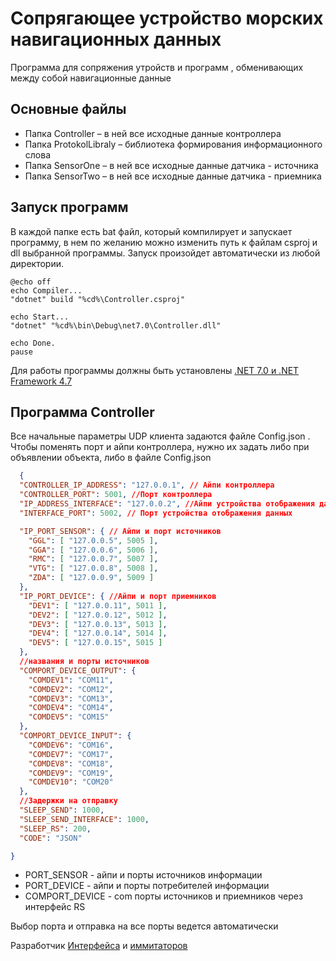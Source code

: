 # Сопрягающее устройство морских навигационных данных

Программа для сопряжения утройств и программ , обменивающих между собой навигационные данные 

## Основные файлы
- Папка Controller – в ней все исходные данные контроллера 
- Папка ProtokolLibraly – библиотека формирования информационного слова
- Папка SensorOne – в ней все исходные данные датчика - источника 
- Папка SensorTwo – в ней все исходные данные датчика - приемника

## Запуск программ 
В каждой папке есть bat файл, который компилирует и запускает программу, в нем по желанию можно изменить путь к файлам csproj и dll выбранной программы.
Запуск произойдет автоматически из любой директории.
```
@echo off
echo Compiler...
"dotnet" build "%cd%\Controller.csproj"

echo Start...
"dotnet" "%cd%\bin\Debug\net7.0\Controller.dll"

echo Done.
pause
```

Для работы программы должны быть установлены [.NET 7.0 и .NET Framework 4.7](https://dotnet.microsoft.com/en-us/download/visual-studio-sdks)


## Программа Controller

Все начальные параметры UDP клиента задаются файле Config.json .
Чтобы поменять порт и айпи контроллера, нужно их задать либо при объявлении объекта, либо в файле Config.json


```JSON 
  {
  "CONTROLLER_IP_ADDRESS": "127.0.0.1", // Айпи контроллера 
  "CONTROLLER_PORT": 5001, //Порт контроллера 
  "IP_ADDRESS_INTERFACE": "127.0.0.2", //Айпи устройства отображения данных
  "INTERFACE_PORT": 5002, // Порт устройства отображения данных

  "IP_PORT_SENSOR": { // Айпи и порт источников
    "GGL": [ "127.0.0.5", 5005 ],
    "GGA": [ "127.0.0.6", 5006 ],
    "RMC": [ "127.0.0.7", 5007 ],
    "VTG": [ "127.0.0.8", 5008 ],
    "ZDA": [ "127.0.0.9", 5009 ]
  },
  "IP_PORT_DEVICE": { //Айпи и порт приемников 
    "DEV1": [ "127.0.0.11", 5011 ],
    "DEV2": [ "127.0.0.12", 5012 ],
    "DEV3": [ "127.0.0.13", 5013 ],
    "DEV4": [ "127.0.0.14", 5014 ],
    "DEV5": [ "127.0.0.15", 5015 ]
  },
  //названия и порты источников 
  "COMPORT_DEVICE_OUTPUT": {
    "COMDEV1": "COM11",
    "COMDEV2": "COM12",
    "COMDEV3": "COM13",
    "COMDEV4": "COM14",
    "COMDEV5": "COM15"
  },
  "COMPORT_DEVICE_INPUT": {
    "COMDEV6": "COM16",
    "COMDEV7": "COM17",
    "COMDEV8": "COM18",
    "COMDEV9": "COM19",
    "COMDEV10": "COM20"
  },
  //Задержки на отправку
  "SLEEP_SEND": 1000,
  "SLEEP_SEND_INTERFACE": 1000,
  "SLEEP_RS": 200,
  "CODE": "JSON"

}
```

- PORT_SENSOR - айпи и порты источников информации 
- PORT_DEVICE - айпи и порты потребителей информации 
- COMPORT_DEVICE - com порты источников и приемников через интерфейс RS

Выбор порта и отправка на все порты ведется автоматически

Разработчик [Интерфейса](https://github.com/pandazz77/MatingDeviceUI) и [иммитаторов](https://github.com/pandazz77/MatingDeviceSubs)
















